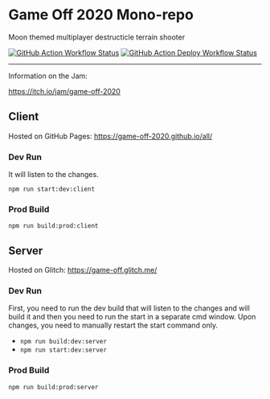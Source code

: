 # Game Off 2020 Mono-repo

Moon themed multiplayer destructicle terrain shooter

[![GitHub Action Workflow Status][github-actions-workflow-image]][github-actions-workflow-url]
[![GitHub Action Deploy Workflow Status][github-actions-deploy-workflow-image]][github-actions-deploy-workflow-url]

---

Information on the Jam:

https://itch.io/jam/game-off-2020

## Client

Hosted on GitHub Pages: https://game-off-2020.github.io/all/

### Dev Run

It will listen to the changes.

`npm run start:dev:client`

### Prod Build

`npm run build:prod:client`

## Server

Hosted on Glitch: https://game-off.glitch.me/

### Dev Run

First, you need to run the dev build that will listen to the changes and will build it and then you need to run the start in a separate cmd window. Upon changes, you need to manually restart the start command only.

-  `npm run build:dev:server`
-  `npm run start:dev:server`

### Prod Build

`npm run build:prod:server`

[github-actions-workflow-image]: https://github.com/Game-Off-2020/all/workflows/Default/badge.svg
[github-actions-workflow-url]: https://github.com/Game-Off-2020/all/actions

[github-actions-deploy-workflow-image]: https://github.com/Game-Off-2020/all/workflows/Deploy/badge.svg
[github-actions-deploy-workflow-url]: https://github.com/Game-Off-2020/all/actions
